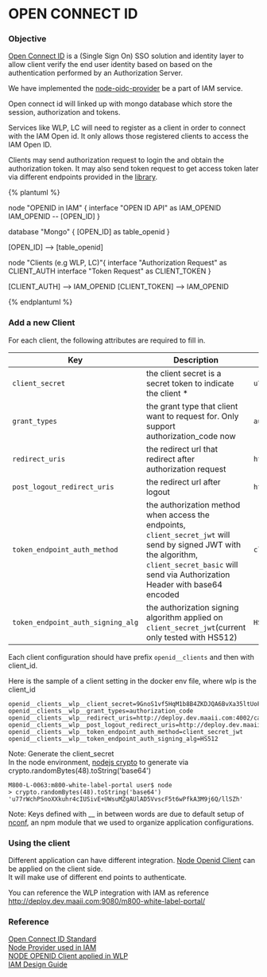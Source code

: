 # OPEN CONNECT ID

### Objective

[Open Connect ID](http://openid.net/connect/) is a (Single Sign On) SSO solution and identity layer to allow client verify the end user identity based on based on the authentication performed by an Authorization Server.

We have implemented the [node-oidc-provider](https://github.com/panva/node-oidc-provider) be a part of IAM service.

Open connect id will linked up with mongo database which store the session, authorization and tokens.

Services like WLP, LC will need to register as a client in order to connect with the IAM Open id. It only allows those registered clients to access the IAM Open ID.

Clients may send authorization request to login the and obtain the authorization token.
It may also send token request to get access token later via different endpoints provided in the [library](https://github.com/panva/node-oidc-provider#features).

{% plantuml %}

node "OPENID in IAM" {
  interface "OPEN ID API" as IAM_OPENID
  IAM_OPENID -- [OPEN_ID]
}

database "Mongo" {
  [OPEN_ID] as table_openid
}

[OPEN_ID] --> [table_openid]

node "Clients (e.g WLP, LC)"{
  interface "Authorization Request" as CLIENT_AUTH
  interface "Token Request" as CLIENT_TOKEN
}

[CLIENT_AUTH] --> IAM_OPENID
[CLIENT_TOKEN] --> IAM_OPENID

{% endplantuml %}


### Add a new Client
For each client, the following attributes are required to fill in.

|Key|Description|sample|
| --- | --- | --- |
|`client_secret`|the client secret is a secret token to indicate the client *|`u77rWchPSnoXXkuhr4cIUSivE+UWsuMZgAUlAD5VvscF5t6wPfkA3M9j6Q/llSZh`|
|`grant_types`|the grant type that client want to request for. Only support authorization_code now|`authorization_code`|
|`redirect_uris`|the redirect url that redirect after authorization request|`http://deploy.dev.maaii.com:4002/callback`|
|`post_logout_redirect_uris`|the redirect url after logout|`http://deploy.dev.maaii.com:4002`|
|`token_endpoint_auth_method`|the authorization method when access the endpoints, `client_secret_jwt` will send by signed JWT with the algorithm, `client_secret_basic` will send via Authorization Header with base64 encoded  |`client_secret_jwt`|
|`token_endpoint_auth_signing_alg`|the authorization signing algorithm applied on `client_secret_jwt`(current only tested with HS512)|`HS512`|
Each client configuration should have prefix `openid__clients` and then with client_id.

Here is the sample of a client setting in the docker env file, where wlp is the client_id
```
openid__clients__wlp__client_secret=9GnoS1vf5HqM1b8B4ZKDJQA6BvXa35ltUoFFVQ4cloR4GICEuWQk50S60pIVK06b
openid__clients__wlp__grant_types=authorization_code
openid__clients__wlp__redirect_uris=http://deploy.dev.maaii.com:4002/callback
openid__clients__wlp__post_logout_redirect_uris=http://deploy.dev.maaii.com:4002
openid__clients__wlp__token_endpoint_auth_method=client_secret_jwt
openid__clients__wlp__token_endpoint_auth_signing_alg=HS512
```

Note: Generate the client_secret  
In the node environment, [nodejs crypto](https://nodejs.org/api/crypto.html#crypto_crypto_randombytes_size_callback) to generate via crypto.randomBytes(48).toString('base64')
```
M800-L-0063:m800-white-label-portal user$ node
> crypto.randomBytes(48).toString('base64')
'u77rWchPSnoXXkuhr4cIUSivE+UWsuMZgAUlAD5VvscF5t6wPfkA3M9j6Q/llSZh'
```

Note: Keys defined with __ in between words are due to default setup of [nconf](https://github.com/indexzero/nconf), an npm module that we used to organize application configurations.


### Using the client
Different application can have different integration. [Node Openid Client](https://github.com/panva/node-openid-client) can be applied on the client side.  
It will make use of different end points to authenticate.

You can reference the WLP integration with IAM as reference
http://deploy.dev.maaii.com:9080/m800-white-label-portal/


### Reference
[Open Connect ID Standard](http://openid.net/connect/)  
[Node Provider used in IAM](https://github.com/panva/node-oidc-provider)  
[NODE OPENID Client applied in WLP](https://github.com/panva/node-openid-client)  
[IAM Design Guide](https://issuetracking.maaii.com:9443/display/WLP/Identity+Access+Management%28IAM%29+Service)
